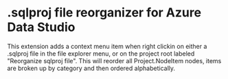 # .sqlproj file reorganizer for Azure Data Studio

This extension adds a context menu item when right clickin on either a .sqlproj file in the file explorer menu, or on the project root labeled "Reorganize sqlproj file". This will reorder all Project.NodeItem nodes, items are broken up by category and then ordered alphabetically.
